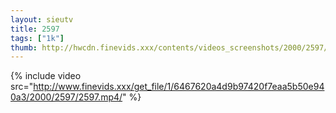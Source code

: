 ```yaml
--- 
layout: sieutv
title: 2597
tags: ["1k"]
thumb: http://hwcdn.finevids.xxx/contents/videos_screenshots/2000/2597/preview.mp4.jpg
---
```

{% include video src="http://www.finevids.xxx/get_file/1/6467620a4d9b97420f7eaa5b50e940a3/2000/2597/2597.mp4/" %} 
